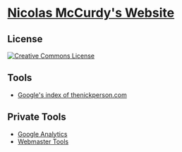 # [Nicolas McCurdy's Website](http://thenickperson.com/)

## License
[![Creative Commons License](http://i.creativecommons.org/l/by-nc-sa/4.0/88x31.png)](http://creativecommons.org/licenses/by-nc-sa/4.0/)

## Tools
- [Google's index of thenickperson.com](http://www.google.com/search?q=site%3Athenickperson.com)

## Private Tools
- [Google Analytics](https://www.google.com/analytics)
- [Webmaster Tools](https://www.google.com/webmasters/tools)
